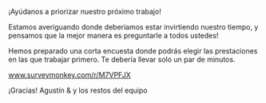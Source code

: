 ¡Ayúdanos a priorizar nuestro próximo trabajo!

Estamos averiguando donde deberiamos estar invirtiendo nuestro tiempo, y pensamos que la mejor manera es preguntarle a todos ustedes!

Hemos preparado una corta encuesta donde podrás elegir las prestaciones en las que trabajar primero. Te debería llevar solo un par de minutos.

www.surveymonkey.com/r/M7VPFJX

¡Gracias! Agustín & y los restos del equipo